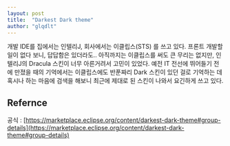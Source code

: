 ```yaml
---
layout: post
title:  "Darkest Dark theme"
author: "glqdlt"
---
```


개발 IDE를 집에서는 인텔리J, 회사에서는 이클립스(STS) 를 쓰고 있다.
프론트 개발할 일이 없다 보니, 답답함은 있더라도.. 아직까지는 이클립스를 써도 큰 무리는 없지만,
인텔리J의 Dracula 스킨이 너무 아른거려서 고민이 있었다.
예전 IT 전선에 뛰어들기 전에 만졌을 때의 기억에서는 이클립스에도 반푼짜리 Dark 스킨이 있던 걸로 기억하는 데
혹시나 하는 마음에 검색을 해보니 최근에 제대로 된 스킨이 나와서 요긴하게 쓰고 있다.

## Refernce

공식 : [https://marketplace.eclipse.org/content/darkest-dark-theme#group-details](https://marketplace.eclipse.org/content/darkest-dark-theme#group-details)